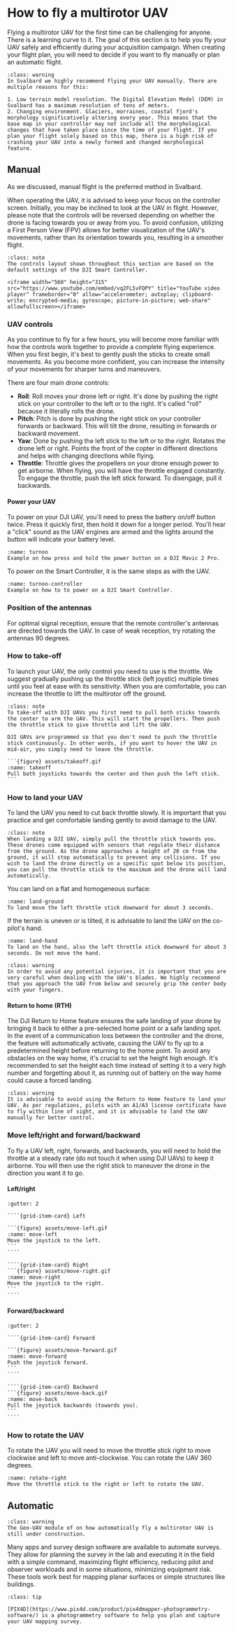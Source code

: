 # How to fly a multirotor UAV
Flying a multirotor UAV for the first time can be challenging for anyone. There is a learning curve to it. The goal of this section is to help you fly your UAV safely and efficiently during your acquisition campaign.
When creating your flight plan, you will need to decide if you want to fly manually or plan an automatic flight.

```{admonition} Fly manual in Svalbard
:class: warning
In Svalbard we highly recommend flying your UAV manually. There are multiple reasons for this:

1. Low terrain model resolution. The Digital Elevation Model (DEM) in Svalbard has a maximum resolution of tens of meters.
2. Changing environment. Glaciers, morraines, coastal fjord's morphology significatively altering every year. This means that the base map in your controller may not include all the morphological changes that have taken place since the time of your flight. If you plan your flight solely based on this map, there is a high risk of crashing your UAV into a newly formed and changed morphological feature.
```

## Manual
As we discussed, manual flight is the preferred method in Svalbard.

When operating the UAV, it is advised to keep your focus on the controller screen. Initially, you may be inclined to look at the UAV in flight. However, please note that the controls will be reversed depending on whether the drone is facing towards you or away from you. To avoid confusion, utilizing a First Person View (FPV) allows for better visualization of the UAV's movements, rather than its orientation towards you, resulting in a smoother flight.

```{admonition} Smart Controller layout
:class: note
The controls layout shown throughout this section are based on the default settings of the DJI Smart Controller.

<iframe width="560" height="315" src="https://www.youtube.com/embed/vq2FL5vFQPY" title="YouTube video player" frameborder="0" allow="accelerometer; autoplay; clipboard-write; encrypted-media; gyroscope; picture-in-picture; web-share" allowfullscreen></iframe>
```

### UAV controls
As you continue to fly for a few hours, you will become more familiar with how the controls work together to provide a complete flying experience. When you first begin, it's best to gently push the sticks to create small movements. As you become more confident, you can increase the intensity of your movements for sharper turns and maneuvers.

There are four main drone controls:
- **Roll**: Roll moves your drone left or right. It's done by pushing the right stick on your controller to the left or to the right. It's called "roll" because it literally rolls the drone.
- **Pitch**: Pitch is done by pushing the right stick on your controller forwards or backward. This will tilt the drone, resulting in forwards or backward movement.
- **Yaw**: Done by pushing the left stick to the left or to the right. Rotates the drone left or right. Points the front of the copter in different directions and helps with changing directions while flying.
- **Throttle**: Throttle gives the propellers on your drone enough power to get airborne. When flying, you will have the throttle engaged constantly. To engage the throttle, push the left stick forward. To disengage, pull it backwards.

#### Power your UAV
To power on your DJI UAV, you'll need to press the battery on/off button twice. Press it quickly first, then hold it down for a longer period. You'll hear a "click" sound as the UAV engines are armed and the lights around the button will indicate your battery level.

```{figure} assets/turnon.gif
:name: turnon
Example on how press and hold the power button on a DJI Mavic 2 Pro.
```

To power on the Smart Controller, it is the same steps as with the UAV.

```{figure} assets/turnon-controller.gif
:name: turnon-controller
Example on how to to power on a DJI Smart Controller.
```

### Position of the antennas
For optimal signal reception, ensure that the remote controller's antennas are directed towards the UAV.
In case of weak reception, try rotating the antennas 90 degrees.

### How to take-off
To launch your UAV, the only control you need to use is the throttle. We suggest gradually pushing up the throttle stick (left joystic) multiple times until you feel at ease with its sensitivity. When you are comfortable, you can increase the throttle to lift the multirotor off the ground.

````{admonition} Flying DJI UAV multirotor
:class: note
To take-off with DJI UAVs you first need to pull both sticks towards the center to arm the UAV. This will start the propellers. Then push the throttle stick to give throttle and lift the UAV.

DJI UAVs are programmed so that you don't need to push the throttle stick continuously. In other words, if you want to hover the UAV in mid-air, you simply need to leave the throttle.

```{figure} assets/takeoff.gif
:name: takeoff
Pull both joysticks towards the center and then push the left stick.
```
````

### How to land your UAV
To land the UAV you need to cut back throttle slowly. It is important that you practice and get comfortable landing gently to avoid damage to the UAV.

```{admonition} Flying DJI UAV multirotor
:class: note
When landing a DJI UAV, simply pull the throttle stick towards you. These drones come equipped with sensors that regulate their distance from the ground. As the drone approaches a height of 20 cm from the ground, it will stop automatically to prevent any collisions. If you wish to land the drone directly on a specific spot below its position, you can pull the throttle stick to the maximum and the drone will land automatically.
```

You can land on a flat and homogeneous surface:
```{figure} assets/land-ground.gif
:name: land-ground
To land move the left throttle stick downward for about 3 seconds.
```

If the terrain is uneven or is tilted, it is advisable to land the UAV on the co-pilot's hand.
```{figure} assets/land-hand.gif
:name: land-hand
To land on the hand, also the left throttle stick downward for about 3 seconds. Do not move the hand.
```
```{admonition} Don't chop your fingers!
:class: warning
In order to avoid any potential injuries, it is important that you are very careful when dealing with the UAV's blades. We highly recommend that you approach the UAV from below and securely grip the center body with your fingers.
```

#### Return to home (RTH)
The DJI Return to Home feature ensures the safe landing of your drone by bringing it back to either a pre-selected home point or a safe landing spot. In the event of a communication loss between the controller and the drone, the feature will automatically activate, causing the UAV to fly up to a predetermined height before returning to the home point. To avoid any obstacles on the way home, it's crucial to set the height high enough. It's recommended to set the height each time instead of setting it to a very high number and forgetting about it, as running out of battery on the way home could cause a forced landing.

```{admonition} User recommendations
:class: warning
It is advisable to avoid using the Return to Home feature to land your UAV. As per regulations, pilots with an A1/A3 license certificate have to fly within line of sight, and it is advisable to land the UAV manually for better control.
```

### Move left/right and forward/backward
To fly a UAV left, right, forwards, and backwards, you will need to hold the throttle at a steady rate (do not touch it when using DJI UAVs) to keep it airborne. You will then use the right stick to maneuver the drone in the direction you want it to go.

#### Left/right

`````{grid}
:gutter: 2

````{grid-item-card} Left

```{figure} assets/move-left.gif
:name: move-left
Move the joystick to the left.
```
````

````{grid-item-card} Right
```{figure} assets/move-right.gif
:name: move-right
Move the joystick to the right.
```
````
`````

#### Forward/backward

`````{grid}
:gutter: 2

````{grid-item-card} Forward

```{figure} assets/move-forward.gif
:name: move-forward
Push the joystick forward.
```
````

````{grid-item-card} Backward
```{figure} assets/move-back.gif
:name: move-back
Pull the joystick backwards (towards you).
```
````
`````

### How to rotate the UAV
To rotate the UAV you will need to move the throttle stick right to move clockwise and left to move anti-clockwise. You can rotate the UAV 360 degrees.

```{figure} assets/rotate-right.gif
:name: rotate-right
Move the throttle stick to the right or left to rotate the UAV.
```

## Automatic
```{admonition} Under construction!
:class: warning
The Geo-UAV module of on how automatically fly a multirotor UAV is still under construction.
```
Many apps and survey design software are available to automate surveys. They allow for planning the survey in the lab and executing it in the field with a simple command, maximizing flight efficiency, reducing pilot and observer workloads and in some situations, minimizing equipment risk. These tools work best for mapping planar surfaces or simple structures like buildings.

```{admonition} Explore more
:class: tip

[PIX4D](https://www.pix4d.com/product/pix4dmapper-photogrammetry-software/) is a photogrammetry software to help you plan and capture your UAV mapping survey.
```

